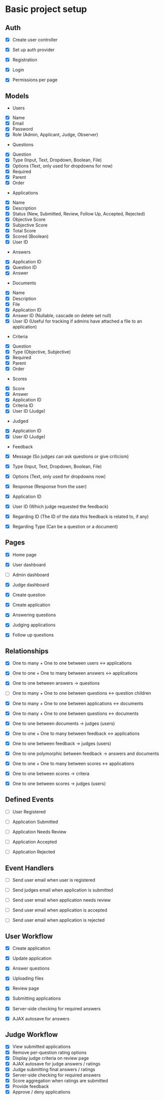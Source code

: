 # Basic project setup

## Auth
- [x] Create user controller
- [x] Set up auth provider
- [x] Registration
- [x] Login
- [x] Permissions per page


## Models
- Users
 - [x] Name
 - [x] Email
 - [x] Password
 - [x] Role (Admin, Applicant, Judge, Observer)

- Questions
 - [x] Question
 - [x] Type (Input, Text, Dropdown, Boolean, File)
 - [x] Options (Text, only used for dropdowns for now)
 - [x] Required
 - [x] Parent
 - [x] Order

- Applications
 - [x] Name
 - [x] Description
 - [x] Status (New, Submitted, Review, Follow Up, Accepted, Rejected)
 - [x] Objective Score
 - [x] Subjective Score
 - [x] Total Score
 - [x] Scored (Boolean)
 - [x] User ID

- Answers
 - [x] Application ID
 - [x] Question ID
 - [x] Answer

- Documents
 - [x] Name
 - [x] Description
 - [x] File
 - [x] Application ID
 - [x] Answer ID (Nullable, cascade on delete set null)
 - [x] User ID (Useful for tracking if admins have attached a file to an application)

- Criteria
 - [x] Question
 - [x] Type (Objective, Subjective)
 - [x] Required
 - [x] Parent
 - [x] Order

- Scores
 - [x] Score
 - [x] Answer
 - [x] Application ID
 - [x] Criteria ID
 - [x] User ID (Judge)

- Judged
 - [x] Application ID
 - [x] User ID (Judge)

- Feedback
 - [x] Message (So judges can ask questions or give criticism)
 - [x] Type (Input, Text, Dropdown, Boolean, File)
 - [x] Options (Text, only used for dropdowns now)
 - [x] Response (Response from the user)
 - [x] Application ID
 - [x] User ID (Which judge requested the feedback)
 - [x] Regarding ID (The ID of the data this feedback is related to, if any)
 - [x] Regarding Type (Can be a question or a document)


## Pages
- [x] Home page
- [x] User dashboard
- [ ] Admin dashboard
- [x] Judge dashboard
- [x] Create question
- [x] Create application
- [x] Answering questions
- [x] Judging applications
- [x] Follow up questions


## Relationships
- [x] One to many + One to one between users <-> applications
- [x] One to one + One to many between answers <-> applications
- [x] One to one between answers -> questions
- [ ] One to many + One to one between questions <-> question children
- [x] One to many + One to one between applications <-> documents
- [x] One to many + One to one between questions <-> documents
- [x] One to one between documents -> judges (users) 
- [x] One to one + One to many between feedback <-> applications
- [x] One to one between feedback -> judges (users)
- [x] One to one polymorphic between feedback -> answers and documents
- [x] One to one + One to many between scores <-> applications
- [x] One to one between scores -> critera
- [x] One to one between scores -> judges (users)


## Defined Events
- [ ] User Registered
- [ ] Application Submitted
- [ ] Application Needs Review
- [ ] Application Accepted
- [ ] Application Rejected


## Event Handlers
- [ ] Send user email when user is registered
- [ ] Send judges email when application is submitted
- [ ] Send user email when application needs review
- [ ] Send user email when application is accepted
- [ ] Send user email when application is rejected


## User Workflow
- [x] Create application
- [x] Update application
- [x] Answer questions
- [x] Uploading files
- [x] Review page
- [x] Submitting applications
- [x] Server-side checking for required answers
- [x] AJAX autosave for answers


## Judge Workflow
- [x] View submitted applications
- [x] Remove per-question rating options
- [x] Display judge criteria on review page
- [x] AJAX autosave for judge answers / ratings
- [x] Judge submitting final answers / ratings
- [x] Server-side checking for required answers
- [x] Score aggregation when ratings are submitted
- [x] Provide feedback
- [x] Approve / deny applications
